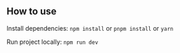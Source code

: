 ## How to use

Install dependencies: `npm install` or `pnpm install` or `yarn`

Run project locally: `npm run dev`
